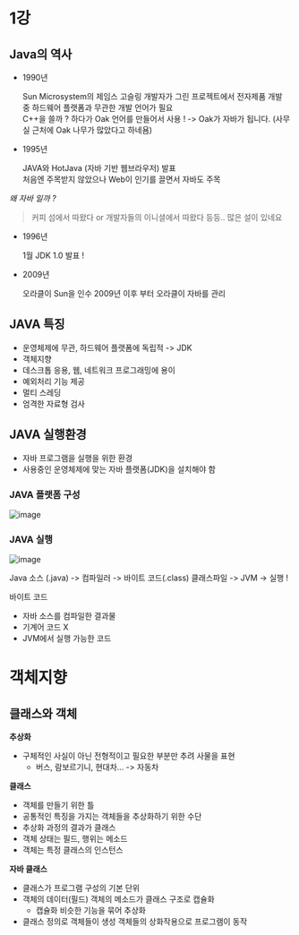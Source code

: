 # 1강

## Java의 역사

- 1990년

  Sun Microsystem의 제임스 고슬링 개발자가 그린 프로젝트에서 전자제품 개발 중 하드웨어 플랫폼과 무관한 개발 언어가 필요<br/>
  C++을 쓸까 ? 하다가 Oak 언어를 만들어서 사용 ! -> Oak가 자바가 됩니다. (사무실 근처에 Oak 나무가 많았다고 하네욤)

- 1995년
  
  JAVA와 HotJava (자바 기반 웹브라우저) 발표 <br/>
  처음엔 주목받지 않았으나 Web이 인기를 끌면서 자바도 주목

*왜 자바 일까 ?* 

> 커피 섬에서 따왔다 or 개발자들의 이니셜에서 따왔다 등등.. 많은 설이 있네요
  
- 1996년

  1월 JDK 1.0 발표 !

- 2009년

  오라클이 Sun을 인수 2009년 이후 부터 오라클이 자바를 관리


## JAVA 특징

- 운영체제에 무관, 하드웨어 플랫폼에 독립적 -> JDK
- 객체지향
- 데스크톱 응용, 웹, 네트워크 프로그래밍에 용이
- 예외처리 기능 제공
- 멀티 스레딩
- 엄격한 자료형 검사

## JAVA 실행환경

- 자바 프로그램을 실행을 위한 환경
- 사용중인 운영체제에 맞는 자바 플랫폼(JDK)을 설치해야 함

### JAVA 플랫폼 구성

![image](https://github.com/lliimm318/university/assets/66578746/29e9f3f7-20d6-4b6a-9806-2207a362afb2)

### JAVA 실행

![image](https://github.com/lliimm318/university/assets/66578746/782d17a8-852d-4f92-9ae1-d9d2136949bd)

Java 소스 (.java) -> 컴파일러 -> 바이트 코드(.class) 클래스파일 -> JVM -> 실행 !

바이트 코드
- 자바 소스를 컴파일한 결과물
- 기계어 코드 X
- JVM에서 실행 가능한 코드
 
# 객체지향

## 클래스와 객체 

**추상화**

- 구체적인 사실이 아닌 전형적이고 필요한 부분만 추려 사물을 표현
  - 버스, 람보르기니, 현대차... -> 자동차

**클래스**
- 객체를 만들기 위한 틀
- 공통적인 특징을 가지는 객체들을 추상화하기 위한 수단
- 추상화 과정의 결과가 클래스
- 객체 상태는 필드, 행위는 메소드
- 객체는 특정 클래스의 인스턴스

**자바 클래스**

- 클래스가 프로그램 구성의 기본 단위
- 객체의 데이터(필드) 객체의 메소드가 클래스 구조로 캡슐화
  - 캡슐화 비슷한 기능을 묶어 추상화
- 클래스 정의로 객체들이 생성 객체들의 상화작용으로 프로그램이 동작
